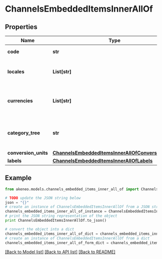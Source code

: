 # ChannelsEmbeddedItemsInnerAllOf


## Properties
Name | Type | Description | Notes
------------ | ------------- | ------------- | -------------
**code** | **str** | Channel code | 
**locales** | **List[str]** | Codes of activated locales for the channel | 
**currencies** | **List[str]** | Codes of activated currencies for the channel | 
**category_tree** | **str** | Code of the category tree linked to the channel | 
**conversion_units** | [**ChannelsEmbeddedItemsInnerAllOfConversionUnits**](ChannelsEmbeddedItemsInnerAllOfConversionUnits.md) |  | [optional] 
**labels** | [**ChannelsEmbeddedItemsInnerAllOfLabels**](ChannelsEmbeddedItemsInnerAllOfLabels.md) |  | [optional] 

## Example

```python
from akeneo.models.channels_embedded_items_inner_all_of import ChannelsEmbeddedItemsInnerAllOf

# TODO update the JSON string below
json = "{}"
# create an instance of ChannelsEmbeddedItemsInnerAllOf from a JSON string
channels_embedded_items_inner_all_of_instance = ChannelsEmbeddedItemsInnerAllOf.from_json(json)
# print the JSON string representation of the object
print ChannelsEmbeddedItemsInnerAllOf.to_json()

# convert the object into a dict
channels_embedded_items_inner_all_of_dict = channels_embedded_items_inner_all_of_instance.to_dict()
# create an instance of ChannelsEmbeddedItemsInnerAllOf from a dict
channels_embedded_items_inner_all_of_form_dict = channels_embedded_items_inner_all_of.from_dict(channels_embedded_items_inner_all_of_dict)
```
[[Back to Model list]](../README.md#documentation-for-models) [[Back to API list]](../README.md#documentation-for-api-endpoints) [[Back to README]](../README.md)



